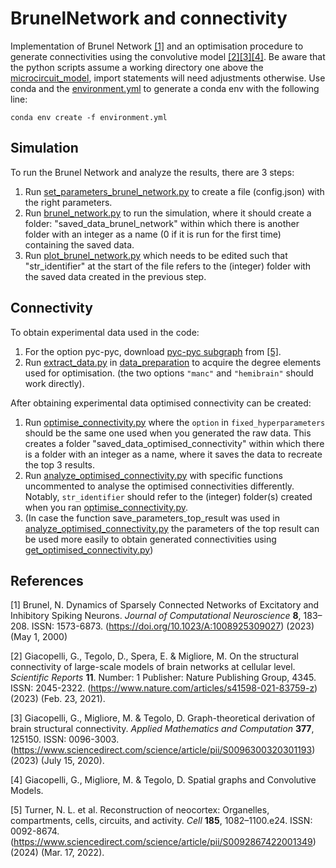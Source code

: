 # BrunelNetwork and connectivity
Implementation of Brunel Network [[1]](#1) and an optimisation procedure to generate connectivities using the convolutive model [[2]](#2)[[3]](#3)[[4]](#4). Be aware that the python scripts assume a working directory one above the [microcircuit_model](microcircuit_model), import statements will need adjustments otherwise. Use conda and the [environment.yml](microcircuit_model/environment.yml) to generate a conda env with the following line: 
```
conda env create -f environment.yml
```
## Simulation
To run the Brunel Network and analyze the results, there are 3 steps:
1. Run [set_parameters_brunel_network.py](microcircuit_model/simulation/set_parameters_brunel_network.py) to create a file (config.json) with the right parameters.
2. Run [brunel_network.py](microcircuit_model/simulation/brunel_network.py) to run the simulation, where it should create a folder: "saved_data_brunel_network" within which there is another folder with an integer as a name (0 if it is run for the first time) containing the saved data.
3. Run [plot_brunel_network.py](microcircuit_model/simulation/plot_brunel_network.py) which needs to be edited such that "str_identifier" at the start of the file refers to the (integer) folder with the saved data created in the previous step.

## Connectivity
To obtain experimental data used in the code:
1. For the option pyc-pyc, download [pyc-pyc subgraph](https://doi.org/10.5281/zenodo.5579388) from [[5]](#5). 
1. Run [extract_data.py](microcircuit_model/connectivity/data_preparation/extract_data.py) in [data_preparation](microcircuit_model/connectivity/data_preparation) to acquire the degree elements used for optimisation. (the two options `"manc"` and `"hemibrain"` should work directly).

After obtaining experimental data optimised connectivity can be created:
1. Run [optimise_connectivity.py](microcircuit_model/connectivity/optimise_connectivity.py) where the `option` in `fixed_hyperparameters` should be the same one used when you generated the raw data. This creates a folder "saved_data_optimised_connectivity" within which there is a folder with an integer as a name, where it saves the data to recreate the top 3 results.
2. Run [analyze_optimised_connectivity.py](microcircuit_model/connectivity/analyze_optimised_connectivity.py) with specific functions uncommented to analyse the optimised connectivities differently. Notably, `str_identifier` should refer to the (integer) folder(s) created when you ran [optimise_connectivity.py](microcircuit_model/connectivity/optimise_connectivity.py).
3. (In case the function save_parameters_top_result was used in [analyze_optimised_connectivity.py](microcircuit_model/connectivity/analyze_optimised_connectivity.py) the parameters of the top result can be used more easily to obtain generated connectivities using [get_optimised_connectivity.py](microcircuit_model/connectivity/get_optimised_connectivity.py))

## References
<a id="1">[1]</a> 
Brunel, N. Dynamics of Sparsely Connected Networks of Excitatory and Inhibitory Spiking Neurons. *Journal of Computational Neuroscience* **8**, 183–208. ISSN: 1573-6873. (https://doi.org/10.1023/A:1008925309027) (2023) (May 1, 2000)

<a id="2">[2]</a> 
Giacopelli, G., Tegolo, D., Spera, E. & Migliore, M. On the structural connectivity of large-scale models of brain networks at cellular level. _Scientific Reports_ **11**. Number: 1 Publisher: Nature Publishing Group, 4345. ISSN: 2045-2322. (https://www.nature.com/articles/s41598-021-83759-z) (2023) (Feb. 23, 2021).

<a id="3">[3]</a> 
Giacopelli, G., Migliore, M. & Tegolo, D. Graph-theoretical derivation of brain structural connectivity. _Applied Mathematics and Computation_ **377**, 125150. ISSN: 0096-3003. (https://www.sciencedirect.com/science/article/pii/S0096300320301193) (2023) (July 15, 2020).

<a id="4">[4]</a> 
Giacopelli, G., Migliore, M. & Tegolo, D. Spatial graphs and Convolutive Models.

<a id="5">[5]</a>
Turner, N. L. et al. Reconstruction of neocortex: Organelles, compartments, cells, circuits, and activity. _Cell_ **185**, 1082–1100.e24. ISSN: 0092-8674. (https://www.sciencedirect.com/science/article/pii/S0092867422001349) (2024) (Mar. 17, 2022).
